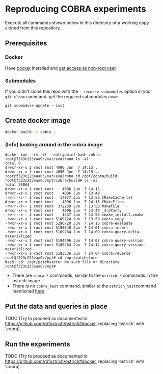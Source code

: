 # Reproducing COBRA experiments

Execute all commands shown below in this directory of a working copy cloned from this repository.

## Prerequisites

### Docker

Have [docker](https://docs.docker.com/get-docker/) installed and [get access as non-root user](https://docs.docker.com/engine/install/linux-postinstall/#manage-docker-as-a-non-root-user).

### Submodules

If you didn't clone this repo with the `--recurse-submodules` option in your `git clone` command, get the required submodules now:
```
git submodule update --init
```

## Create docker image

```sh
docker build -t cobra .
```

### (Info) looking around in the cobra image
```
docker run --rm -it --entrypoint bash cobra
root@f323c223eaa0:/var/evalrun# ls -al
total 8
drwxr-xr-x 2 root root 4096 Jun  7 14:15 .
drwxr-xr-x 1 root root 4096 Jun  7 14:15 ..
root@f323c223eaa0:/var/evalrun# cd /opt/cobra/build
root@f323c223eaa0:/opt/cobra/build# ls -al
total 36004
drwxr-xr-x 1 root root    4096 Jun  7 14:15 .
drwxr-xr-x 1 root root    4096 Jun  7 13:49 ..
-rw-r--r-- 1 root root   17077 Jun  7 13:56 CMakeCache.txt
drwxr-xr-x 1 root root    4096 Jun  7 14:15 CMakeFiles
-rw-r--r-- 1 root root  372259 Jun  7 13:56 Makefile
drwxr-xr-x 4 root root    4096 Jun  7 13:49 _3rdParty
-rw-r--r-- 1 root root    1337 Jun  7 13:56 cmake_install.cmake
-rwxr-xr-x 1 root root 5189224 Jun  7 13:59 cobra-copy
-rwxr-xr-x 1 root root 5296720 Jun  7 14:15 cobra-evaluate
-rwxr-xr-x 1 root root 5193640 Jun  7 14:01 cobra-insert
-rwxr-xr-x 1 root root 5189264 Jun  7 14:09 cobra-query-delta-materialized
-rwxr-xr-x 1 root root 5194496 Jun  7 14:07 cobra-query-version
-rwxr-xr-x 1 root root 5189264 Jun  7 14:12 cobra-query-version-materialized
-rwxr-xr-x 1 root root 5193536 Jun  7 14:04 cobra-reverse
root@f323c223eaa0:/opt# cd /opt/patchstore
bash: cd: /opt/patchstore: No such file or directory
root@f323c223eaa0:/opt# 
```

- There are `cobra-*` commands, similar to the `ostrich-*` commands in the ostrich image
- There is no `cobra_test` command, similar to the `ostrich_test`command mentioned [here](https://github.com/rdfostrich/ostrich#test)

## Put the data and queries in place

TODO
(Try to proceed as documented in https://github.com/rdfostrich/ostrich#docker, replacing 'ostrich' with 'cobra).

## Run the experiments

TODO
(Try to proceed as documented in https://github.com/rdfostrich/ostrich#docker, replacing 'ostrich' with 'cobra).

